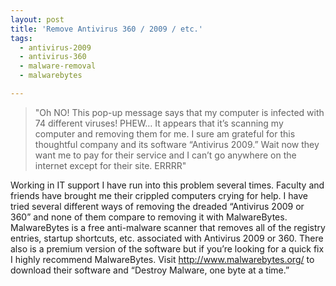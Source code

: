 ```yaml
---
layout: post
title: 'Remove Antivirus 360 / 2009 / etc.'
tags:
  - antivirus-2009
  - antivirus-360
  - malware-removal
  - malwarebytes

---
```


<!--[endif]-->
<blockquote>
<p class="MsoNormal">"Oh NO! This pop-up message says that my computer is infected with 74 different viruses! PHEW… It appears that it’s scanning my computer and removing them for me. <!--more-->I sure am grateful for this thoughtful company and its software “Antivirus 2009.” Wait now they want me to pay for their service and I can’t go anywhere on the internet except for their site. ERRRR"</p>
</blockquote>
<p class="MsoNormal">Working in IT support I have run into this problem several times. Faculty and friends have brought me their crippled computers crying for help. I have tried several different ways of removing the dreaded “Antivirus 2009 or 360” and none of them compare to removing it with MalwareBytes. MalwareBytes is a free anti-malware scanner that removes all of the registry entries, startup shortcuts, etc. associated with Antivirus 2009 or 360. There also is a premium version of the software but if you’re looking for a quick fix I highly recommend MalwareBytes. Visit <a href="http://www.malwarebytes.org/">http://www.malwarebytes.org/</a> to download their software and “Destroy Malware, one byte at a time.”</p>
